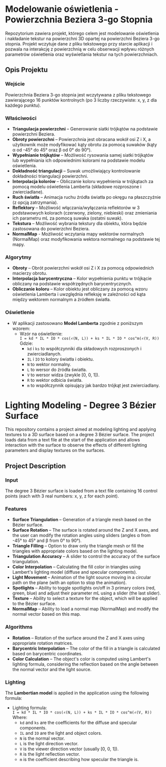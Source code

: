 # Modelowanie oświetlenia - Powierzchnia Beziera 3-go Stopnia

Repozytorium zawiera projekt, którego celem jest modelowanie oświetlenia i nakładanie tekstur na powierzchni 3D opartej na powierzchni Beziera 3-go stopnia. 
Projekt wczytuje dane z pliku tekstowego przy starcie aplikacji i pozwala na interakcję z powierzchnią w celu obserwacji wpływu różnych parametrów oświetlenia oraz wyświetlania tekstur na tych powierzchniach.

## Opis Projektu

### Wejście
Powierzchnia Beziera 3-go stopnia jest wczytywana z pliku tekstowego zawierającego 16 punktów kontrolnych (po 3 liczby rzeczywiste: x, y, z dla każdego punktu).

### Właściwości
- **Triangulacja powierzchni** – Generowanie siatki trójkątów na podstawie powierzchni Beziera.
- **Obroty powierzchni** – Powierzchnia jest obracana wokół osi Z i X, a użytkownik może modyfikować kąty obrotu za pomocą suwaków (kąty α od -45° do 45° oraz β od 0° do 90°).
- **Wypełnianie trójkątów** – Możliwość rysowania samej siatki trójkątów lub wypełniania ich odpowiednimi kolorami na podstawie modelu oświetlenia.
- **Dokładność triangulacji** – Suwak umożliwiający kontrolowanie dokładności triangulacji powierzchni.
- **Interpolacja kolorów** – Obliczanie koloru wypełnienia w trójkątach za pomocą modelu oświetlenia Lamberta (składowe rozproszone i zwierciadlane).
- **Ruch światła** – Animacja ruchu źródła światła po okręgu na płaszczyźnie (z opcją zatrzymania).
- **Reflektory** – Możliwość włączania/wyłączania reflektorów w 3 podstawowych kolorach (czerwony, zielony, niebieski) oraz zmieniania ich parametru mL za pomocą suwaka (ostatni suwak).
- **Tekstura** – Możliwość wybrania tekstury dla obiektu, która będzie zastosowana do powierzchni Beziera.
- **NormalMap** - Możliwość wczytania mapy wektorów normalnych (NormalMap) oraz modyfikowania wektora normalnego na podstawie tej mapy.

### Algorytmy
- **Obroty** – Obrót powierzchni wokół osi Z i X za pomocą odpowiednich macierzy obrotu.
- **Interpolacja barycentryczna** – Kolor wypełnienia punktu w trójkącie obliczany na podstawie współrzędnych barycentrycznych.
- **Obliczanie koloru** – Kolor obiektu jest obliczany za pomocą wzoru oświetlenia Lamberta i uwzględnia refleksję w zależności od kąta między wektorem normalnym a źródłem światła.

### Oświetlenie
- W aplikacji zastosowano **Model Lamberta** zgodnie z poniższym wzorem:
  - Wzór na oświetlenie:  
    `I = kd * IL * IO * cos(∠(N, L)) + ks * IL * IO * cos^m(∠(V, R))`
    Gdzie:
    - `kd` i `ks` to współczynniki dla składowych rozproszonych i zwierciadlanych.
    - `IL` i `IO` to kolory światła i obiektu.
    - `N` to wektor normalny.
    - `L` to wersor do źródła światła.
    - `V` to wersor widza (zwykle [0, 0, 1]).
    - `R` to wektor odbicia światła.
    - `m` to współczynnik opisujący jak bardzo trójkąt jest zwierciadlany.

# Lighting Modeling - Degree 3 Bézier Surface

This repository contains a project aimed at modeling lighting and applying textures to a 3D surface based on a degree 3 Bézier surface. The project loads data from a text file at the start of the application and allows interaction with the surface to observe the effects of different lighting parameters and display textures on the surfaces.

## Project Description

### Input
The degree 3 Bézier surface is loaded from a text file containing 16 control points (each with 3 real numbers: x, y, z for each point).

### Features
- **Surface Triangulation** – Generation of a triangle mesh based on the Bézier surface.
- **Surface Rotation** – The surface is rotated around the Z and X axes, and the user can modify the rotation angles using sliders (angles α from -45° to 45° and β from 0° to 90°).
- **Triangle Filling** – Option to draw only the triangle mesh or fill the triangles with appropriate colors based on the lighting model.
- **Triangulation Accuracy** – A slider to control the accuracy of the surface triangulation.
- **Color Interpolation** – Calculating the fill color in triangles using Lambert's lighting model (diffuse and specular components).
- **Light Movement** – Animation of the light source moving in a circular path on the plane (with an option to stop the animation).
- **Spotlights** – Ability to toggle spotlights on/off in 3 primary colors (red, green, blue) and adjust their parameter mL using a slider (the last slider).
- **Texture** – Ability to select a texture for the object, which will be applied to the Bézier surface.
- **NormalMap** – Ability to load a normal map (NormalMap) and modify the normal vector based on this map.

### Algorithms
- **Rotation** – Rotation of the surface around the Z and X axes using appropriate rotation matrices.
- **Barycentric Interpolation** – The color of the fill in a triangle is calculated based on barycentric coordinates.
- **Color Calculation** – The object's color is computed using Lambert's lighting formula, considering the reflection based on the angle between the normal vector and the light source.

### Lighting
The **Lambertian model** is applied in the application using the following formula:
- Lighting formula:  
  `I = kd * IL * IO * cos(∠(N, L)) + ks * IL * IO * cos^m(∠(V, R))`
  Where:
  - `kd` and `ks` are the coefficients for the diffuse and specular components.
  - `IL` and `IO` are the light and object colors.
  - `N` is the normal vector.
  - `L` is the light direction vector.
  - `V` is the viewer direction vector (usually [0, 0, 1]).
  - `R` is the light reflection vector.
  - `m` is the coefficient describing how specular the triangle is.


